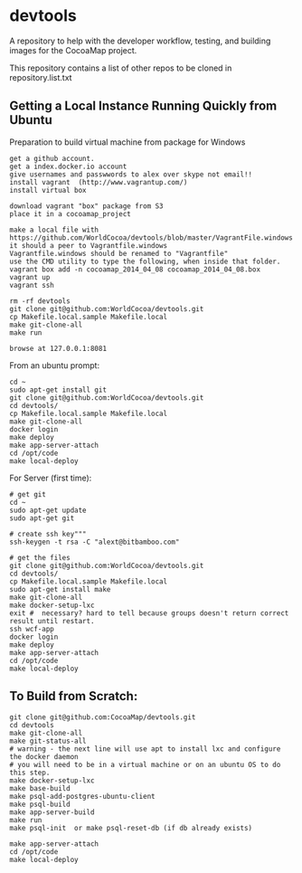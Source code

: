 devtools
========

A repository to help with the developer workflow, testing, and building images for the CocoaMap project.

This repository contains a list of other repos to be cloned in repository.list.txt


Getting a Local Instance Running Quickly from Ubuntu
----------------------------------------------------

Preparation to build virtual machine from package for Windows

    get a github account.
    get a index.docker.io account
    give usernames and passwwords to alex over skype not email!!
    install vagrant  (http://www.vagrantup.com/)
    install virtual box

    download vagrant "box" package from S3
    place it in a cocoamap_project

    make a local file with https://github.com/WorldCocoa/devtools/blob/master/VagrantFile.windows
    it should a peer to Vagrantfile.windows 
    Vagrantfile.windows should be renamed to "Vagrantfile"
    use the CMD utility to type the following, when inside that folder.
    vagrant box add -n cocoamap_2014_04_08 cocoamap_2014_04_08.box
    vagrant up
    vagrant ssh

    rm -rf devtools
    git clone git@github.com:WorldCocoa/devtools.git
    cp Makefile.local.sample Makefile.local
    make git-clone-all
    make run

    browse at 127.0.0.1:8081


From an ubuntu prompt:

    cd ~
    sudo apt-get install git
    git clone git@github.com:WorldCocoa/devtools.git
    cd devtools/
    cp Makefile.local.sample Makefile.local
    make git-clone-all
    docker login
    make deploy
    make app-server-attach
    cd /opt/code
    make local-deploy


For Server (first time):

    # get git
    cd ~
    sudo apt-get update
    sudo apt-get git

    # create ssh key"""
    ssh-keygen -t rsa -C "alext@bitbamboo.com"

    # get the files
    git clone git@github.com:WorldCocoa/devtools.git
    cd devtools/
    cp Makefile.local.sample Makefile.local
    sudo apt-get install make
    make git-clone-all
    make docker-setup-lxc
    exit #  necessary? hard to tell because groups doesn't return correct result until restart.
    ssh wcf-app
    docker login
    make deploy
    make app-server-attach
    cd /opt/code
    make local-deploy




To Build from Scratch: 
----------------------

    git clone git@github.com:CocoaMap/devtools.git
    cd devtools
    make git-clone-all
    make git-status-all
    # warning - the next line will use apt to install lxc and configure the docker daemon
    # you will need to be in a virtual machine or on an ubuntu OS to do this step.
    make docker-setup-lxc
    make base-build
    make psql-add-postgres-ubuntu-client
    make psql-build
    make app-server-build
    make run
    make psql-init  or make psql-reset-db (if db already exists)

    make app-server-attach
    cd /opt/code
    make local-deploy